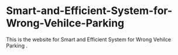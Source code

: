 # Smart-and-Efficient-System-for-Wrong-Vehilce-Parking
This is the website for Smart and Efficient System for Wrong Vehilce Parking . 
